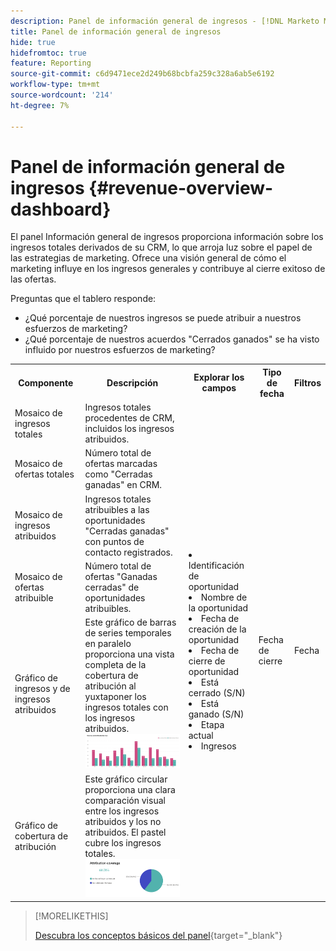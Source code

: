 ```yaml
---
description: Panel de información general de ingresos - [!DNL Marketo Measure] - Producto
title: Panel de información general de ingresos
hide: true
hidefromtoc: true
feature: Reporting
source-git-commit: c6d9471ece2d249b68bcbfa259c328a6ab5e6192
workflow-type: tm+mt
source-wordcount: '214'
ht-degree: 7%

---
```


# Panel de información general de ingresos {#revenue-overview-dashboard}

El panel Información general de ingresos proporciona información sobre los ingresos totales derivados de su CRM, lo que arroja luz sobre el papel de las estrategias de marketing. Ofrece una visión general de cómo el marketing influye en los ingresos generales y contribuye al cierre exitoso de las ofertas.

Preguntas que el tablero responde:

* ¿Qué porcentaje de nuestros ingresos se puede atribuir a nuestros esfuerzos de marketing?
* ¿Qué porcentaje de nuestros acuerdos &quot;Cerrados ganados&quot; se ha visto influido por nuestros esfuerzos de marketing?

<table style="table-layout:auto"> 
<tbody>
  <tr> 
   <th>Componente</th> 
   <th>Descripción</th>
   <th>Explorar los campos</th>
   <th>Tipo de fecha</th>
   <th>Filtros</th>
  </tr>
  <tr>
    <td>Mosaico de ingresos totales</td>
    <td>Ingresos totales procedentes de CRM, incluidos los ingresos atribuidos.</td>
    <td rowspan="6"><li>Identificación de oportunidad</li>
<li>Nombre de la oportunidad</li>
<li>Fecha de creación de la oportunidad</li>
<li>Fecha de cierre de oportunidad</li>
<li>Está cerrado (S/N)</li>
<li>Está ganado (S/N)</li>
<li>Etapa actual</li>
<li>Ingresos</li></td>
    <td rowspan="6">Fecha de cierre</td>
    <td rowspan="6">Fecha</td>
  </tr>
  <tr>
    <td>Mosaico de ofertas totales</td>
    <td>Número total de ofertas marcadas como "Cerradas ganadas" en CRM.</td>
  </tr>
  <tr>
    <td>Mosaico de ingresos atribuidos</td>
    <td>Ingresos totales atribuibles a las oportunidades "Cerradas ganadas" con puntos de contacto registrados.</td>
  </tr>
  <tr>
    <td>Mosaico de ofertas atribuible</td>
    <td>Número total de ofertas "Ganadas cerradas" de oportunidades atribuibles.</td>
  </tr>
  <tr>
    <td>Gráfico de ingresos y de ingresos atribuidos</td>
    <td>Este gráfico de barras de series temporales en paralelo proporciona una vista completa de la cobertura de atribución al yuxtaponer los ingresos totales con los ingresos atribuidos.
    <br/><img src="assets/revenue-overview-dashboard-1.png" width="600"></td>
  </tr>
  <tr>
    <td>Gráfico de cobertura de atribución</td>
    <td>Este gráfico circular proporciona una clara comparación visual entre los ingresos atribuidos y los no atribuidos. El pastel cubre los ingresos totales.
    <br/>
    <img src="assets/revenue-overview-dashboard-2.png" width="600"></td>
  </tr>
</tbody>
</table>

>[!MORELIKETHIS]
>
>[Descubra los conceptos básicos del panel](/help/marketo-measure-discover-ui/dashboards/discover-dashboard-basics.md){target="_blank"}
